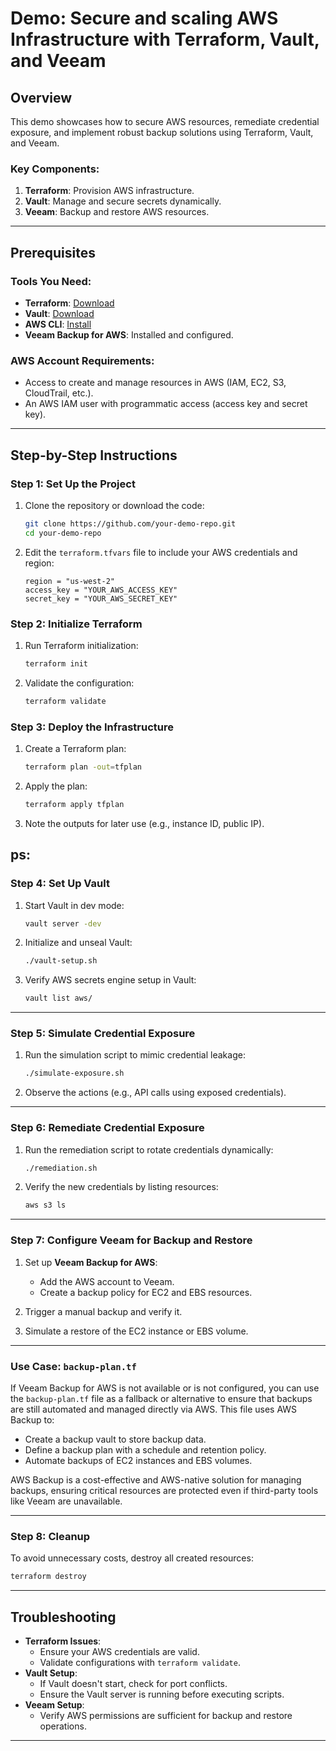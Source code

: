 
# Demo: Secure and scaling AWS Infrastructure with Terraform, Vault, and Veeam

## Overview
This demo showcases how to secure AWS resources, remediate credential exposure, and implement robust backup solutions using Terraform, Vault, and Veeam.

### Key Components:
1. **Terraform**: Provision AWS infrastructure.
2. **Vault**: Manage and secure secrets dynamically.
3. **Veeam**: Backup and restore AWS resources.

---

## Prerequisites

### Tools You Need:
- **Terraform**: [Download](https://www.terraform.io/downloads)
- **Vault**: [Download](https://www.vaultproject.io/downloads)
- **AWS CLI**: [Install](https://aws.amazon.com/cli/)
- **Veeam Backup for AWS**: Installed and configured.

### AWS Account Requirements:
- Access to create and manage resources in AWS (IAM, EC2, S3, CloudTrail, etc.).
- An AWS IAM user with programmatic access (access key and secret key).

---

## Step-by-Step Instructions

### Step 1: Set Up the Project
1. Clone the repository or download the code:
   ```bash
   git clone https://github.com/your-demo-repo.git
   cd your-demo-repo
   ```

2. Edit the `terraform.tfvars` file to include your AWS credentials and region:
   ```plaintext
   region = "us-west-2"
   access_key = "YOUR_AWS_ACCESS_KEY"
   secret_key = "YOUR_AWS_SECRET_KEY"
   ```

### Step 2: Initialize Terraform
1. Run Terraform initialization:
   ```bash
   terraform init
   ```

2. Validate the configuration:
   ```bash
   terraform validate
   ```

### Step 3: Deploy the Infrastructure
1. Create a Terraform plan:
   ```bash
   terraform plan -out=tfplan
   ```

2. Apply the plan:
   ```bash
   terraform apply tfplan
   ```

3. Note the outputs for later use (e.g., instance ID, public IP).

ps:
---

### Step 4: Set Up Vault
1. Start Vault in dev mode:
   ```bash
   vault server -dev
   ```

2. Initialize and unseal Vault:
   ```bash
   ./vault-setup.sh
   ```

3. Verify AWS secrets engine setup in Vault:
   ```bash
   vault list aws/
   ```

---

### Step 5: Simulate Credential Exposure
1. Run the simulation script to mimic credential leakage:
   ```bash
   ./simulate-exposure.sh
   ```
2. Observe the actions (e.g., API calls using exposed credentials).

---

### Step 6: Remediate Credential Exposure
1. Run the remediation script to rotate credentials dynamically:
   ```bash
   ./remediation.sh
   ```
2. Verify the new credentials by listing resources:
   ```bash
   aws s3 ls
   ```

---

### Step 7: Configure Veeam for Backup and Restore
1. Set up **Veeam Backup for AWS**:
   - Add the AWS account to Veeam.
   - Create a backup policy for EC2 and EBS resources.

2. Trigger a manual backup and verify it.

3. Simulate a restore of the EC2 instance or EBS volume.

---

### Use Case: `backup-plan.tf`
If Veeam Backup for AWS is not available or is not configured, you can use the `backup-plan.tf` file as a fallback or alternative to ensure that backups are still automated and managed directly via AWS. This file uses AWS Backup to:
- Create a backup vault to store backup data.
- Define a backup plan with a schedule and retention policy.
- Automate backups of EC2 instances and EBS volumes.

AWS Backup is a cost-effective and AWS-native solution for managing backups, ensuring critical resources are protected even if third-party tools like Veeam are unavailable.

---
### Step 8: Cleanup
To avoid unnecessary costs, destroy all created resources:
```bash
terraform destroy
```

---

## Troubleshooting
- **Terraform Issues**:
  - Ensure your AWS credentials are valid.
  - Validate configurations with `terraform validate`.
- **Vault Setup**:
  - If Vault doesn't start, check for port conflicts.
  - Ensure the Vault server is running before executing scripts.
- **Veeam Setup**:
  - Verify AWS permissions are sufficient for backup and restore operations.

---
